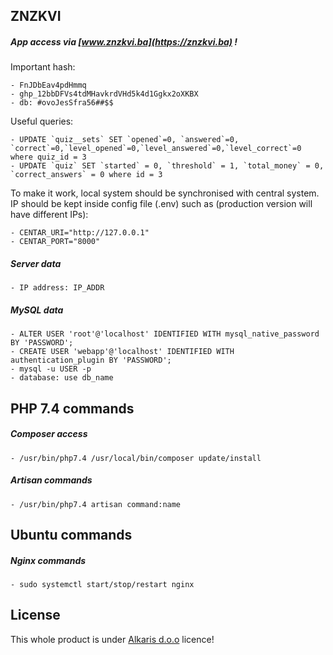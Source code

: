 ## ZNZKVI

##### App access via [www.znzkvi.ba](https://znzkvi.ba) !

Important hash:

    - FnJDbEav4pdHmmq
    - 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
    - db: #ovoJesSfra56##$$
    
Useful queries: 

    - UPDATE `quiz__sets` SET `opened`=0, `answered`=0, `correct`=0,`level_opened`=0,`level_answered`=0,`level_correct`=0 where quiz_id = 3
    - UPDATE `quiz` SET `started` = 0, `threshold` = 1, `total_money` = 0, `correct_answers` = 0 where id = 3

To make it work, local system should be synchronised with central system. IP should be kept inside 
config file (.env) such as (production version will have different IPs):

    - CENTAR_URI="http://127.0.0.1" 
    - CENTAR_PORT="8000"

##### Server data

    - IP address: IP_ADDR

##### MySQL data

    - ALTER USER 'root'@'localhost' IDENTIFIED WITH mysql_native_password BY 'PASSWORD';
    - CREATE USER 'webapp'@'localhost' IDENTIFIED WITH authentication_plugin BY 'PASSWORD';
    - mysql -u USER -p 
    - database: use db_name

## PHP 7.4 commands

##### Composer access

    - /usr/bin/php7.4 /usr/local/bin/composer update/install

##### Artisan commands

    - /usr/bin/php7.4 artisan command:name

## Ubuntu commands

##### Nginx commands

    - sudo systemctl start/stop/restart nginx
    

## License

This whole product is under [Alkaris d.o.o](https://alkaris.com) licence!
